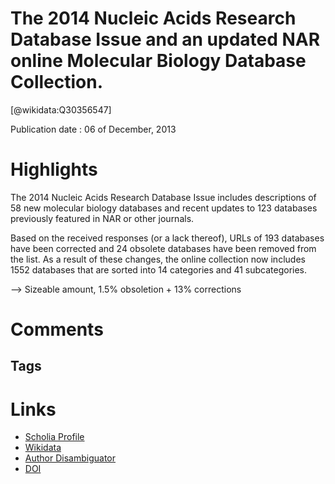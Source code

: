 
The 2014 Nucleic Acids Research Database Issue and an updated NAR online Molecular Biology Database Collection.
===============================================================================================================
  
  [@wikidata:Q30356547]  
  
Publication date : 06 of December, 2013  

# Highlights
The 2014 Nucleic Acids Research Database Issue includes descriptions of 58 new molecular biology databases and recent updates to 123 databases previously featured in NAR or other journals.

Based on the received responses (or a lack thereof), URLs of 193 databases have been corrected and 24 obsolete databases have been removed from the list. As a result of these changes, the online collection now includes 1552 databases that are sorted into 14 categories and 41 subcategories.

--> Sizeable amount, 1.5% obsoletion + 13% corrections
# Comments

## Tags

# Links
  
 * [Scholia Profile](https://scholia.toolforge.org/work/Q30356547)  
 * [Wikidata](https://www.wikidata.org/wiki/Q30356547)  
 * [Author Disambiguator](https://author-disambiguator.toolforge.org/work_item_oauth.php?id=Q30356547&batch_id=&match=1&author_list_id=&doit=Get+author+links+for+work)  
 * [DOI](https://doi.org/10.1093/NAR/GKT1282)  
